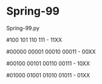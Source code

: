 # Spring-99
Spring-99.py

#100 101 110 111 - 11XX

#00000 00001 00010 00011 - 00XX

#00100 00101 00110 00111 - 10XX

#01000 01001 01010 01011 - 01XX
